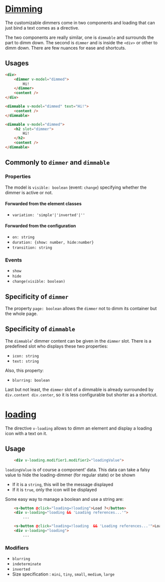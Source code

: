 # [Dimming](https://semantic-ui.com/modules/dimmer.html)

The customizable dimmers come in two components and loading that can just bind a text comes as a directive.

The two components are really similar, one is `dimmable` and surrounds the part to dimm down. The second is `dimmer` and is inside the `<div>` or other to dimm down. There are few nuances for ease and shortcuts.
## Usages
```html
<div>
	<dimmer v-model="dimmed">
		Hi!
	</dimmer>
	<content />
</div>
```

```html
<dimmable v-model="dimmed" text="Hi!">
	<content />
</dimmable>
```

```html
<dimmable v-model="dimmed">
	<h2 slot="dimmer">
		Hi!
	</h2>
	<content />
</dimmable>
```
## Commonly to `dimmer` and `dimmable`
### Properties
The model is `visible: boolean` (event: `change`) specifying whether the dimmer is active or not.
#### Forwarded from the element classes
- `variation: 'simple'|'inverted'|''` 
#### Forwarded from the configuration
- `on: string`
- `duration: {show: number, hide:number}`
- `transition: string`
### Events
- `show`
- `hide`
- `change(visible: boolean)`
## Specificity of `dimmer`
The property `page: boolean` allows the `dimmer` not to dimm its container but the whole page.

## Specificity of `dimmable`
The `dimmable`' dimmer content can be given in the `dimmer` slot. There is a predefined slot who displays these two properties:
- `icon: string`
- `text: string`

Also, this property:
- `blurring: boolean`

Last but not least, the `dimmer` slot of a dimmable is already surrounded by `div.content div.center`, so it is less configurable but shorter as a shortcut.

# [loading](https://semantic-ui.com/elements/loader.html)

The directive `v-loading` allows to dimm an element and display a loading icon with a text on it.

## Usage
```html
	<div v-loading.modifier1.modifier2="loadingValue">
```
`loadingValue` is of course a component' data.
This data can take a falsy value to hide the loading-dimmer (for regular state) or be shown
- If it is a `string`, this will be the message displayed
- If it is `true`, only the icon will be displayed

Some easy way to manage a boolean and use a string are:
```html
	<s-button @click="loading=!loading">Load ?</button>
	<div v-loading="loading && 'Loading references...'">
		...
```
```html
	<s-button @click="loading=!loading  && 'Loading references...'">Load ?</button>
	<div v-loading="loading">
		...
```
### Modifiers
- `blurring`
- `indeterminate`
- `inverted`
- Size specification : `mini`, `tiny`, `small`, `medium`, `large`
